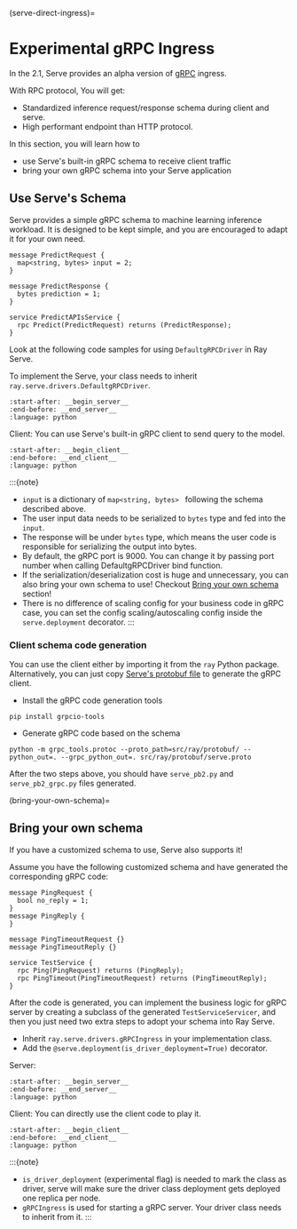 (serve-direct-ingress)=
# Experimental gRPC Ingress

In the 2.1, Serve provides an alpha version of [gRPC](https://grpc.io/) ingress.

With RPC protocol, You will get:

* Standardized inference request/response schema during client and serve.
* High performant endpoint than HTTP protocol.

In this section, you will learn how to

* use Serve's built-in gRPC schema to receive client traffic
* bring your own gRPC schema into your Serve application

## Use Serve's Schema

Serve provides a simple gRPC schema to machine learning inference workload. It is designed to be kept simple, and you are encouraged to adapt it for your own need.
```
message PredictRequest {
  map<string, bytes> input = 2;
}

message PredictResponse {
  bytes prediction = 1;
}

service PredictAPIsService {
  rpc Predict(PredictRequest) returns (PredictResponse);
}
```

Look at the following code samples for using `DefaultgRPCDriver` in Ray Serve.

To implement the Serve, your class needs to inherit `ray.serve.drivers.DefaultgRPCDriver`.
```{literalinclude} ../doc_code/direct_ingress.py
:start-after: __begin_server__
:end-before: __end_server__
:language: python
```

Client:
You can use Serve's built-in gRPC client to send query to the model.

```{literalinclude} ../doc_code/direct_ingress.py
:start-after: __begin_client__
:end-before: __end_client__
:language: python
```

:::{note}
* `input` is a dictionary of `map<string, bytes> ` following the schema described above.
*  The user input data needs to be serialized to `bytes` type and fed into the `input`.
* The response will be under `bytes` type, which means the user code is responsible for serializing the output into bytes.
* By default, the gRPC port is 9000. You can change it by passing port number when calling DefaultgRPCDriver bind function.
* If the serialization/deserialization cost is huge and unnecessary, you can also bring your own schema to use! Checkout [Bring your own schema](bring-your-own-schema) section!
* There is no difference of scaling config for your business code in gRPC case, you can set the config scaling/autoscaling config inside the `serve.deployment` decorator.
:::

### Client schema code generation
You can use the client either by importing it from the `ray` Python package. Alternatively, you can just copy [Serve's protobuf file](https://github.com/ray-project/ray/blob/e16f49b327bbc1c18e8fc5d0ac4fa8c2f1144412/src/ray/protobuf/serve.proto#L214-L225) to generate the gRPC client.

* Install the gRPC code generation tools
```
pip install grpcio-tools
```

* Generate gRPC code based on the schema
```
python -m grpc_tools.protoc --proto_path=src/ray/protobuf/ --python_out=. --grpc_python_out=. src/ray/protobuf/serve.proto
```
After the two steps above, you should have `serve_pb2.py` and `serve_pb2_grpc.py` files generated.

(bring-your-own-schema)=

## Bring your own schema

If you have a customized schema to use, Serve also supports it!

Assume you have the following customized schema and have generated the corresponding gRPC code:


```
message PingRequest {
  bool no_reply = 1;
}
message PingReply {
}

message PingTimeoutRequest {}
message PingTimeoutReply {}

service TestService {
  rpc Ping(PingRequest) returns (PingReply);
  rpc PingTimeout(PingTimeoutRequest) returns (PingTimeoutReply);
}
```

After the code is generated, you can implement the business logic for gRPC server by creating a subclass of the generated `TestServiceServicer`, and then you just need two extra steps to adopt your schema into Ray Serve.

* Inherit `ray.serve.drivers.gRPCIngress` in your implementation class.
* Add the `@serve.deployment(is_driver_deployment=True)` decorator.

Server:
```{literalinclude} ../doc_code/direct_ingress_with_customized_schema.py
:start-after: __begin_server__
:end-before: __end_server__
:language: python
```

Client:
You can directly use the client code to play it.
```{literalinclude} ../doc_code/direct_ingress_with_customized_schema.py
:start-after: __begin_client__
:end-before: __end_client__
:language: python
```

:::{note}
*  `is_driver_deployment` (experimental flag) is needed to mark the class as driver, serve will make sure the driver class deployment gets deployed one replica per node.
* `gRPCIngress` is used for starting a gRPC server. Your driver class needs to inherit from it. 
:::
